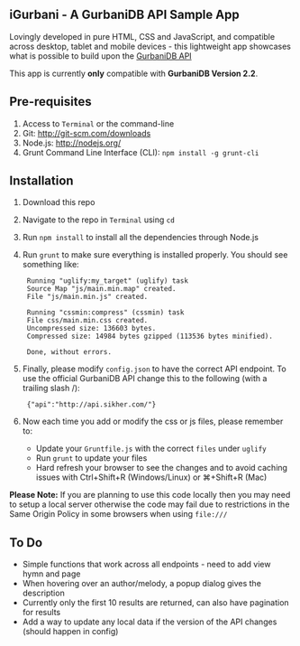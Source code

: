 ## iGurbani - A GurbaniDB API Sample App

Lovingly developed in pure HTML, CSS and JavaScript, and compatible across desktop, tablet and mobile devices - this lightweight app showcases what is possible to build upon the [GurbaniDB API](https://github.com/sikher/gurbanidb)

This app is currently __only__ compatible with __GurbaniDB Version 2.2__.

## Pre-requisites
1. Access to `Terminal` or the command-line
2. Git: http://git-scm.com/downloads
3. Node.js: http://nodejs.org/
4. Grunt Command Line Interface (CLI): `npm install -g grunt-cli`

## Installation
1. Download this repo
2. Navigate to the repo in `Terminal` using `cd`
3. Run `npm install` to install all the dependencies through Node.js
4. Run `grunt` to make sure everything is installed properly. You should see something like:

		Running "uglify:my_target" (uglify) task
		Source Map "js/main.min.map" created.
		File "js/main.min.js" created.

		Running "cssmin:compress" (cssmin) task
		File css/main.min.css created.
		Uncompressed size: 136603 bytes.
		Compressed size: 14984 bytes gzipped (113536 bytes minified).

		Done, without errors.

5. Finally, please modify `config.json` to have the correct API endpoint. To use the official GurbaniDB API change this to the following (with a trailing slash /):

		{"api":"http://api.sikher.com/"}

6. Now each time you add or modify the css or js files, please remember to:
	* Update your `Gruntfile.js` with the correct `files` under `uglify`
	* Run `grunt` to update your files
	* Hard refresh your browser to see the changes and to avoid caching issues with Ctrl+Shift+R (Windows/Linux) or ⌘+Shift+R (Mac)

__Please Note:__ If you are planning to use this code locally then you may need to setup a local server otherwise the code may fail due to restrictions in the Same Origin Policy in some browsers when using `file:///`

## To Do
- Simple functions that work across all endpoints - need to add view hymn and page
- When hovering over an author/melody, a popup dialog gives the description
- Currently only the first 10 results are returned, can also have pagination for results
- Add a way to update any local data if the version of the API changes (should happen in config)